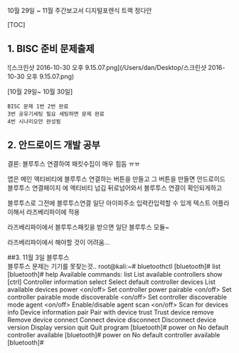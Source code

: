 10월 29일 ~ 11월
주간보고서
디지털포렌식 트랙 정다안

[TOC]
## 1. BISC 준비 문제출제


![스크린샷 2016-10-30 오후 9.15.07.png](/Users/dan/Desktop/스크린샷 2016-10-30 오후 9.15.07.png)

[10월 29일~ 10월 30일]
```
BISC 문제 1번 2번 완료
3번 공유기세팅 필요 세팅하면 문제 완료
4번 시나리오만 완성됨 
```

## 2. 안드로이드 개발 공부

결론: 블루투스 연결하여 패킷수집이 매우 힘듬 ㅠㅠ 

앱은 
메인 엑티비티에 블루투스 연결하는 버튼을 만들고
그 버튼을 만들면 안드로이드 블루투스 연결페이지 에 액티비티 넘김
뒤로넘어와서
블루투스 연결이 확인되게하고

블루투스로 
그전에 블루투스연결
일단 아이피주소 입력칸입력할 수 있게
텍스트 어플라이해서 
라즈베리파이에 적용

라즈베리파이에서 블루투스패킷을 받으면
일단 블루투스 모듈~

라즈베리파이에서 해야할 것이 어려움...


##3. 11월 3일 블루투스  
블루투스 문제는 기기를 못찾는것..
root@kali:~# bluetoothctl
[bluetooth]# list
[bluetooth]# help
Available commands:
	list     	List available controllers
	show [ctrl]	Controller information
	select <ctrl>	Select default controller
	devices     	List available devices
	power <on/off>	Set controller power
	pairable <on/off>	Set controller pairable mode
	discoverable <on/off>	Set controller discoverable mode
	agent <on/off>	Enable/disable agent
	scan <on/off>	Scan for devices
	info <dev>	Device information
	pair <dev>	Pair with device
	trust <dev>	Trust device
	remove <dev>	Remove device
	connect <dev>	Connect device
	disconnect <dev>	Disconnect device
	version     	Display version
	quit     	Quit program
[bluetooth]# power on
No default controller available
[bluetooth]# power on
No default controller available
[bluetooth]# 






